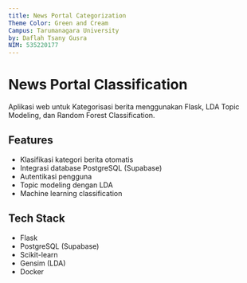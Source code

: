 ```yaml
---
title: News Portal Categorization
Theme Color: Green and Cream
Campus: Tarumanagara University
by: Daflah Tsany Gusra
NIM: 535220177
---
```


# News Portal Classification

Aplikasi web untuk Kategorisasi berita menggunakan Flask, LDA Topic Modeling, dan Random Forest Classification.

## Features
- Klasifikasi kategori berita otomatis
- Integrasi database PostgreSQL (Supabase)
- Autentikasi pengguna
- Topic modeling dengan LDA
- Machine learning classification

## Tech Stack
- Flask
- PostgreSQL (Supabase)
- Scikit-learn
- Gensim (LDA)
- Docker
